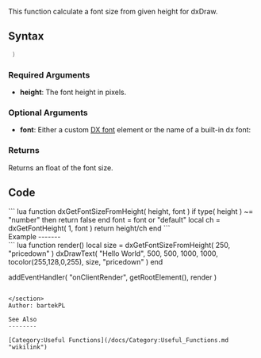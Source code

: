 <pageclass class="#228B22" subcaption="Useful Function"></pageclass> <lowercasetitle/>

This function calculate a font size from given height for dxDraw.

Syntax
------

``` lua
 )
```

### Required Arguments

-   **height**: The font height in pixels.

### Optional Arguments

-   **font**: Either a custom [DX font](/docs/DX_font.md "wikilink") element or the name of a built-in dx font:

### Returns

Returns an float of the font size.

Code
----

<section name="Clientside Script" class="client" show="true">
``` lua
function dxGetFontSizeFromHeight( height, font )
    if type( height ) ~= "number" then return false end
    font = font or "default"
    local ch = dxGetFontHeight( 1, font )
    return height/ch
end 
```

</section>
Example
-------

<section name="Clientside Script" class="client" show="true">
``` lua
function render()
    local size = dxGetFontSizeFromHeight( 250, "pricedown" )
    dxDrawText( "Hello World", 500, 500, 1000, 1000, tocolor(255,128,0,255), size, "pricedown" )
end

addEventHandler( "onClientRender", getRootElement(), render )
```

</section>
Author: bartekPL

See Also
--------

[Category:Useful Functions](/docs/Category:Useful_Functions.md "wikilink")
